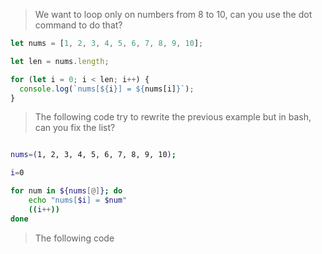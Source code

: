 > We want to loop only on numbers from 8 to 10, can you use the dot command to do that?

```js
let nums = [1, 2, 3, 4, 5, 6, 7, 8, 9, 10];

let len = nums.length;

for (let i = 0; i < len; i++) {
  console.log(`nums[${i}] = ${nums[i]}`);
}
```

> The following code try to rewrite the previous example but in bash, can you fix the list?

```bash

nums=(1, 2, 3, 4, 5, 6, 7, 8, 9, 10);

i=0

for num in ${nums[@]}; do
    echo "nums[$i] = $num"
    ((i++))
done

```

> The following code